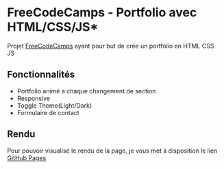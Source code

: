 # FreeCodeCamps - Portfolio avec HTML/CSS/JS\*

Projet [FreeCodeCamps](https://www.freecodecamp.org/news/create-a-portfolio-website-using-html-css-javascript/) ayant pour but de crée un portfolio en HTML CSS JS

## Fonctionnalités

- Portfolio animé a chaque changement de section
- Responsive
- Toggle Theme(Light/Dark)
- Formulaire de contact

## Rendu

Pour pouvoir visualisé le rendu de la page, je vous met à disposition le lien [GitHub Pages](https://denzaiyy.github.io/Portfolio)
